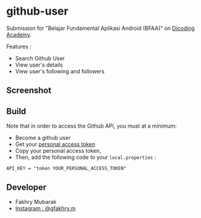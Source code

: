# github-user
Submission for "Belajar Fundamental Aplikasi Android (BFAA)" on [Dicoding Academy](https://www.dicoding.com/).


Features :
* Search Github User
* View user's details
* View user's following and followers

## Screenshot


## Build
Note that in order to access the Github API, you must at a minimum:
* Become a github user
* Get your [personal access token](https://github.com/settings/tokens)
* Copy your personal access token,
* Then, add the following code to your `local.properties` :
```
API_KEY = "token YOUR_PERSONAL_ACCESS_TOKEN"
```

## Developer
* Fakhry Mubarak
* [Instagram : @gfakhry.m](https://www.instagram.com/fakhry.m_/)
